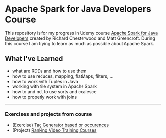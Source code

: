 # Apache Spark for Java Developers Course

This repository is for my progress in Udemy course [Apache Spark for Java Developers](https://www.udemy.com/course/apache-spark-for-java-developers/) created by Richard Chesterwood and Matt Greencroft.
During this course I am trying to learn as much as possible about Apache Spark.
## What I've Learned
* what are RDDs and how to use them
* how to use reduces, mapping, flatMaps, filters, ...
* how to work with Tuples in Java
* working with file system in Apache Spark
* how to and not to use sorts and coalesce
* how to properly work with joins

---
### Exercises and projects from course
* (Exercise) [Tag Generator based on occurences](https://github.com/stanley255/apache-spark-tutorial/blob/master/src/main/java/_09_KeywordRankingPractical.java)
* (Project) [Ranking Video Training Courses](https://github.com/stanley255/apache-spark-tutorial/blob/master/src/main/java/_13_BigDataBigExercise.java)



